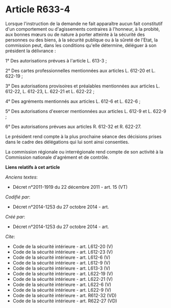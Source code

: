 # Article R633-4

Lorsque l'instruction de la demande ne fait apparaître aucun fait constitutif d'un comportement ou d'agissements contraires à
l'honneur, à la probité, aux bonnes mœurs ou de nature à porter atteinte à la sécurité des personnes ou des biens, à la
sécurité publique ou à la sûreté de l'Etat, la commission peut, dans les conditions qu'elle détermine, déléguer à son
président la délivrance : 

1° Des autorisations prévues à l'article L. 613-3 ; 

2° Des cartes professionnelles mentionnées aux articles L. 612-20 et L. 622-19 ; 

3° Des autorisations provisoires et préalables mentionnées aux articles L. 612-22, L. 612-23, L. 622-21 et L. 622-22 ; 

4° Des agréments mentionnés aux articles L. 612-6 et L. 622-6 ; 

5° Des autorisations d'exercer mentionnées aux articles L. 612-9 et L. 622-9 ; 

6° Des autorisations prévues aux articles R. 612-32 et R. 622-27. 

Le président rend compte à la plus prochaine séance des décisions prises dans le cadre des délégations qui lui sont ainsi
consenties. 

La commission régionale ou interrégionale rend compte de son activité à la Commission nationale d'agrément et de contrôle.

**Liens relatifs à cet article**

_Anciens textes_:

  - Décret n°2011-1919 du 22 décembre 2011 - art. 15 (VT)

_Codifié par_:

  - Décret n°2014-1253 du 27 octobre 2014 - art.

_Créé par_:

  - Décret n°2014-1253 du 27 octobre 2014 - art.

_Cite_:

  - Code de la sécurité intérieure - art. L612-20 (V)
  - Code de la sécurité intérieure - art. L612-23 (V)
  - Code de la sécurité intérieure - art. L612-6 (V)
  - Code de la sécurité intérieure - art. L612-9 (V)
  - Code de la sécurité intérieure - art. L613-3 (V)
  - Code de la sécurité intérieure - art. L622-19 (V)
  - Code de la sécurité intérieure - art. L622-21 (V)
  - Code de la sécurité intérieure - art. L622-6 (V)
  - Code de la sécurité intérieure - art. L622-9 (V)
  - Code de la sécurité intérieure - art. R612-32 (VD)
  - Code de la sécurité intérieure - art. R622-27 (VD)
